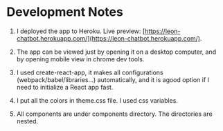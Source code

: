 # Development Notes

1. I deployed the app to Heroku. Live preview: [https://leon-chatbot.herokuapp.com/](https://leon-chatbot.herokuapp.com/).

2. The app can be viewed just by opening it on a desktop computer,
   and by opening mobile view in chrome dev tools.

3. I used create-react-app, it makes all configurations (webpack/babel/libraries...)
   automatically, and it is agood option if I need to initialize a React app fast.

4. I put all the colors in theme.css file. I used css variables.

5. All components are under components directory. The directories are nested.
